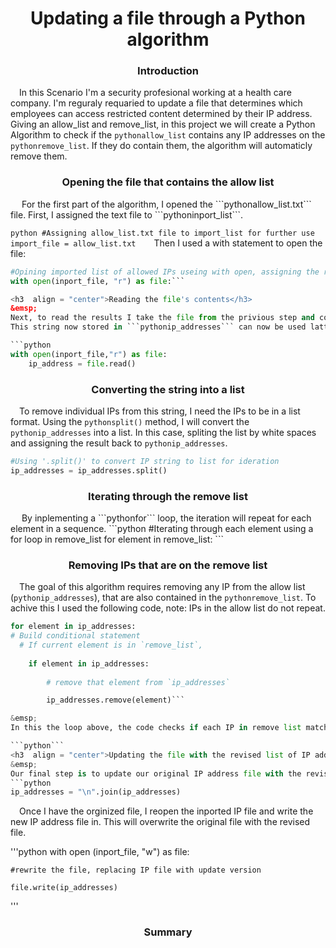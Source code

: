 
<h1 align = "center">Updating a file through a Python algorithm</h1>

<h3  align = "center"> Introduction</h3>

&emsp;In this Scenario I'm a security profesional working at a health care company. I'm reguraly requaried to update a file that determines which employees can access restricted content determined by their IP address. Giving an allow_list and remove_list, in this project we will create a Python Algorithm to check if the ```pythonallow_list``` contains any IP addresses on the ```pythonremove_list```. If they do contain them, the algorithm will automaticly remove them.

<h3  align = "center">Opening the file that contains the allow list</h3>
&emsp;
For the first part of the algorithm, I opened the ```pythonallow_list.txt``` file. First, I assigned the text file to ```pythoninport_list```.

```python #Assigning allow_list.txt file to import_list for further use import_file = allow_list.txt ```
&emsp;
Then I used a with statement to open the file:

```python
#Opining imported list of allowed IPs useing with open, assigning the read "r" result to file
with open(inport_file, "r") as file:```

<h3  align = "center">Reading the file's contents</h3>
&emsp;
Next, to read the results I take the file from the privious step and convert it to a string using the ```python.read``` command. 
This string now stored in ```pythonip_addresses``` can now be used latter for orginizing and extracting data in the python algorithm.

```python
with open(inport_file,"r") as file:
    ip_address = file.read()
``` 

<h3  align = "center">Converting the string into a list</h3>

&emsp;To remove individual IPs from this string, I need the IPs to be in a list format. Using the ```pythonsplit()``` method, I will convert the ```pythonip_addresses``` into a list. In this case, spliting the list by white spaces and assigning the result back to ```pythonip_addresses```.

```python
#Using '.split()' to convert IP string to list for ideration
ip_addresses = ip_addresses.split()
```

<h3  align = "center">Iterating through the remove list</h3>
&emsp; By inplementing a ```pythonfor``` loop, the iteration will repeat for each element in a sequence.
```python
#Iterating through each element using a for loop in remove_list
for element in remove_list:
```

<h3  align = "center">Removing IPs that are on the remove list</h3>

&emsp;The goal of this algorithm requires removing any IP from the allow list (```pythonip_addresses```), that are also contained in the ```pythonremove_list```. To achive this I used the following code, note: IPs in the allow list do not repeat.

```python
for element in ip_addresses:
# Build conditional statement
  # If current element is in `remove_list`,
    
    if element in ip_addresses:
    
        # remove that element from `ip_addresses`

        ip_addresses.remove(element)```

&emsp;
In this the loop above, the code checks if each IP in remove list matches any ID in ip_addresses. If so, that ID is removed using ```pythonip_addresses.remove(element)```.

```python```
<h3  align = "center">Updating the file with the revised list of IP addresses</h3>
&emsp;
Our final step is to update our original IP address file with the revised file. To do this first I use the ```pythonjoin``` command to make the new file more readable by makeing each IP address appear on a new line ussing "\n".
```python
ip_addresses = "\n".join(ip_addresses)
```

&emsp;Once I have the orginized file, I reopen the inported IP file and write the new IP address file in. This will overwrite the original file with the revised file.

'''python
with open (inport_file, "w") as file:

    #rewrite the file, replacing IP file with update version

    file.write(ip_addresses)
'''

<h3 align = "center">Summary</h3>


